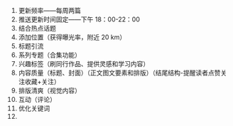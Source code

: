 1. 更新频率——每周两篇
2. 推送更新时间固定——下午 18：00-22：00
3. 结合热点话题
4. 添加位置（获得曝光率，附近 20 km）
5. 标题引流
6. 系列专题（合集功能）
7. 兴趣标签（刷同行作品、提供灵感和学习内容）
8. 内容质量（标题、封面）（正文图文要素和排版）（结尾结构-提醒读者点赞关注收藏+关注）
9. 排版清爽（视觉内容）
10. 互动（评论）
11. 优化关键词
12. 

